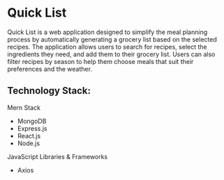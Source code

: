 # Quick List
Quick List is a web application designed to simplify the meal planning process by automatically generating a grocery list based on the selected recipes. The application allows users to search for recipes, select the ingredients they need, and add them to their grocery list. Users can also filter recipes by season to help them choose meals that suit their preferences and the weather.

## Technology Stack:
Mern Stack
- MongoDB
- Express.js
- React.js
- Node.js

JavaScript Libraries & Frameworks
- Axios


